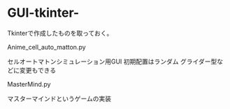 # GUI-tkinter-
Tkinterで作成したものを取っておく。

Anime_cell_auto_matton.py

セルオートマトンシミュレーション用GUI
初期配置はランダム
グライダー型などに変更もできる


MasterMind.py

マスターマインドというゲームの実装
